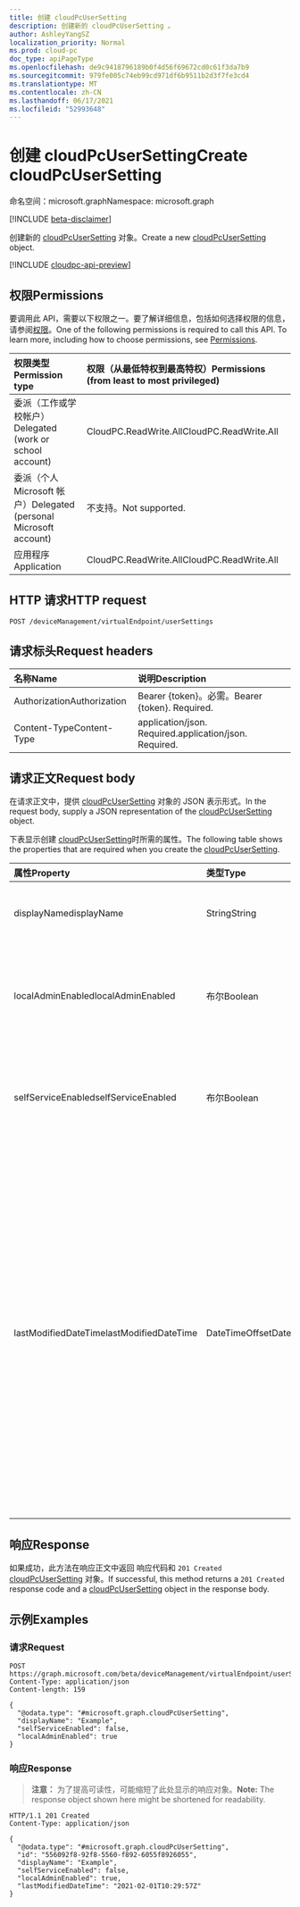 ```yaml
---
title: 创建 cloudPcUserSetting
description: 创建新的 cloudPcUserSetting 。
author: AshleyYangSZ
localization_priority: Normal
ms.prod: cloud-pc
doc_type: apiPageType
ms.openlocfilehash: de9c9418796189b0f4d56f69672cd0c61f3da7b9
ms.sourcegitcommit: 979fe005c74eb99cd971df6b9511b2d3f7fe3cd4
ms.translationtype: MT
ms.contentlocale: zh-CN
ms.lasthandoff: 06/17/2021
ms.locfileid: "52993648"
---
```

# <a name="create-cloudpcusersetting"></a><span data-ttu-id="2f4b9-103">创建 cloudPcUserSetting</span><span class="sxs-lookup"><span data-stu-id="2f4b9-103">Create cloudPcUserSetting</span></span>

<span data-ttu-id="2f4b9-104">命名空间：microsoft.graph</span><span class="sxs-lookup"><span data-stu-id="2f4b9-104">Namespace: microsoft.graph</span></span>

[!INCLUDE [beta-disclaimer](../../includes/beta-disclaimer.md)]

<span data-ttu-id="2f4b9-105">创建新的 [cloudPcUserSetting](../resources/cloudpcusersetting.md) 对象。</span><span class="sxs-lookup"><span data-stu-id="2f4b9-105">Create a new [cloudPcUserSetting](../resources/cloudpcusersetting.md) object.</span></span>

[!INCLUDE [cloudpc-api-preview](../../includes/cloudpc-api-preview.md)]

## <a name="permissions"></a><span data-ttu-id="2f4b9-106">权限</span><span class="sxs-lookup"><span data-stu-id="2f4b9-106">Permissions</span></span>

<span data-ttu-id="2f4b9-p101">要调用此 API，需要以下权限之一。要了解详细信息，包括如何选择权限的信息，请参阅[权限](/graph/permissions-reference)。</span><span class="sxs-lookup"><span data-stu-id="2f4b9-p101">One of the following permissions is required to call this API. To learn more, including how to choose permissions, see [Permissions](/graph/permissions-reference).</span></span>

|<span data-ttu-id="2f4b9-109">权限类型</span><span class="sxs-lookup"><span data-stu-id="2f4b9-109">Permission type</span></span>|<span data-ttu-id="2f4b9-110">权限（从最低特权到最高特权）</span><span class="sxs-lookup"><span data-stu-id="2f4b9-110">Permissions (from least to most privileged)</span></span>|
|:---|:---|
|<span data-ttu-id="2f4b9-111">委派（工作或学校帐户）</span><span class="sxs-lookup"><span data-stu-id="2f4b9-111">Delegated (work or school account)</span></span>|<span data-ttu-id="2f4b9-112">CloudPC.ReadWrite.All</span><span class="sxs-lookup"><span data-stu-id="2f4b9-112">CloudPC.ReadWrite.All</span></span>|
|<span data-ttu-id="2f4b9-113">委派（个人 Microsoft 帐户）</span><span class="sxs-lookup"><span data-stu-id="2f4b9-113">Delegated (personal Microsoft account)</span></span>|<span data-ttu-id="2f4b9-114">不支持。</span><span class="sxs-lookup"><span data-stu-id="2f4b9-114">Not supported.</span></span>|
|<span data-ttu-id="2f4b9-115">应用程序</span><span class="sxs-lookup"><span data-stu-id="2f4b9-115">Application</span></span>|<span data-ttu-id="2f4b9-116">CloudPC.ReadWrite.All</span><span class="sxs-lookup"><span data-stu-id="2f4b9-116">CloudPC.ReadWrite.All</span></span>|

## <a name="http-request"></a><span data-ttu-id="2f4b9-117">HTTP 请求</span><span class="sxs-lookup"><span data-stu-id="2f4b9-117">HTTP request</span></span>

<!-- {
  "blockType": "ignored"
}
-->

``` http
POST /deviceManagement/virtualEndpoint/userSettings
```

## <a name="request-headers"></a><span data-ttu-id="2f4b9-118">请求标头</span><span class="sxs-lookup"><span data-stu-id="2f4b9-118">Request headers</span></span>

| <span data-ttu-id="2f4b9-119">名称</span><span class="sxs-lookup"><span data-stu-id="2f4b9-119">Name</span></span>          | <span data-ttu-id="2f4b9-120">说明</span><span class="sxs-lookup"><span data-stu-id="2f4b9-120">Description</span></span>                |
| :------------ | :------------------------  |
| <span data-ttu-id="2f4b9-121">Authorization</span><span class="sxs-lookup"><span data-stu-id="2f4b9-121">Authorization</span></span> | <span data-ttu-id="2f4b9-p102">Bearer {token}。必需。</span><span class="sxs-lookup"><span data-stu-id="2f4b9-p102">Bearer {token}. Required.</span></span>  |
| <span data-ttu-id="2f4b9-124">Content-Type</span><span class="sxs-lookup"><span data-stu-id="2f4b9-124">Content-Type</span></span>  | <span data-ttu-id="2f4b9-p103">application/json. Required.</span><span class="sxs-lookup"><span data-stu-id="2f4b9-p103">application/json. Required.</span></span>|

## <a name="request-body"></a><span data-ttu-id="2f4b9-127">请求正文</span><span class="sxs-lookup"><span data-stu-id="2f4b9-127">Request body</span></span>

<span data-ttu-id="2f4b9-128">在请求正文中，提供 [cloudPcUserSetting](../resources/cloudpcusersetting.md) 对象的 JSON 表示形式。</span><span class="sxs-lookup"><span data-stu-id="2f4b9-128">In the request body, supply a JSON representation of the [cloudPcUserSetting](../resources/cloudpcusersetting.md) object.</span></span>

<span data-ttu-id="2f4b9-129">下表显示创建 [cloudPcUserSetting](../resources/cloudpcusersetting.md)时所需的属性。</span><span class="sxs-lookup"><span data-stu-id="2f4b9-129">The following table shows the properties that are required when you create the [cloudPcUserSetting](../resources/cloudpcusersetting.md).</span></span>

|<span data-ttu-id="2f4b9-130">属性</span><span class="sxs-lookup"><span data-stu-id="2f4b9-130">Property</span></span>|<span data-ttu-id="2f4b9-131">类型</span><span class="sxs-lookup"><span data-stu-id="2f4b9-131">Type</span></span>|<span data-ttu-id="2f4b9-132">说明</span><span class="sxs-lookup"><span data-stu-id="2f4b9-132">Description</span></span>|
|:---|:---|:---|
|<span data-ttu-id="2f4b9-133">displayName</span><span class="sxs-lookup"><span data-stu-id="2f4b9-133">displayName</span></span>|<span data-ttu-id="2f4b9-134">String</span><span class="sxs-lookup"><span data-stu-id="2f4b9-134">String</span></span>|<span data-ttu-id="2f4b9-135">显示在 UI 中的设置名称。</span><span class="sxs-lookup"><span data-stu-id="2f4b9-135">The setting name as it appears in the UI.</span></span> |
|<span data-ttu-id="2f4b9-136">localAdminEnabled</span><span class="sxs-lookup"><span data-stu-id="2f4b9-136">localAdminEnabled</span></span>|<span data-ttu-id="2f4b9-137">布尔</span><span class="sxs-lookup"><span data-stu-id="2f4b9-137">Boolean</span></span>|<span data-ttu-id="2f4b9-138">若要启用本地管理员选项，将此设置更改为 `True` 。 </span><span class="sxs-lookup"><span data-stu-id="2f4b9-138">To turn on the local admin option, change this setting to `True`. </span></span> |
|<span data-ttu-id="2f4b9-139">selfServiceEnabled</span><span class="sxs-lookup"><span data-stu-id="2f4b9-139">selfServiceEnabled</span></span>|<span data-ttu-id="2f4b9-140">布尔</span><span class="sxs-lookup"><span data-stu-id="2f4b9-140">Boolean</span></span>|<span data-ttu-id="2f4b9-141">若要启用自助服务选项，将此设置更改为 `True` 。 </span><span class="sxs-lookup"><span data-stu-id="2f4b9-141">To turn on the self service option, change this setting to `True`. </span></span>|
|<span data-ttu-id="2f4b9-142">lastModifiedDateTime</span><span class="sxs-lookup"><span data-stu-id="2f4b9-142">lastModifiedDateTime</span></span>|<span data-ttu-id="2f4b9-143">DateTimeOffset</span><span class="sxs-lookup"><span data-stu-id="2f4b9-143">DateTimeOffset</span></span>|<span data-ttu-id="2f4b9-144">上次修改设置的日期和时间。</span><span class="sxs-lookup"><span data-stu-id="2f4b9-144">The last date and time the setting was modified.</span></span> <span data-ttu-id="2f4b9-145">时间戳类型表示使用 ISO 8601 格式的日期和时间信息，并且始终采用 UTC 时间。</span><span class="sxs-lookup"><span data-stu-id="2f4b9-145">The Timestamp type represents the date and time information using ISO 8601 format and is always in UTC time.</span></span> <span data-ttu-id="2f4b9-146">例如，2014 年 1 月 1 日午夜 UTC 如下所示："2014-01-01T00：00：00Z"。</span><span class="sxs-lookup"><span data-stu-id="2f4b9-146">For example, midnight UTC on Jan 1, 2014 looks like this: '2014-01-01T00:00:00Z'.</span></span> |

## <a name="response"></a><span data-ttu-id="2f4b9-147">响应</span><span class="sxs-lookup"><span data-stu-id="2f4b9-147">Response</span></span>

<span data-ttu-id="2f4b9-148">如果成功，此方法在响应正文中返回 响应代码和 `201 Created` [cloudPcUserSetting](../resources/cloudpcusersetting.md) 对象。</span><span class="sxs-lookup"><span data-stu-id="2f4b9-148">If successful, this method returns a `201 Created` response code and a [cloudPcUserSetting](../resources/cloudpcusersetting.md) object in the response body.</span></span>

## <a name="examples"></a><span data-ttu-id="2f4b9-149">示例</span><span class="sxs-lookup"><span data-stu-id="2f4b9-149">Examples</span></span>

### <a name="request"></a><span data-ttu-id="2f4b9-150">请求</span><span class="sxs-lookup"><span data-stu-id="2f4b9-150">Request</span></span>
<!-- {
  "blockType": "request",
  "name": "create_cloudpcusersetting_from_"
}
-->
``` http
POST https://graph.microsoft.com/beta/deviceManagement/virtualEndpoint/userSettings
Content-Type: application/json
Content-length: 159

{
  "@odata.type": "#microsoft.graph.cloudPcUserSetting",
  "displayName": "Example",
  "selfServiceEnabled": false,
  "localAdminEnabled": true
}
```


### <a name="response"></a><span data-ttu-id="2f4b9-151">响应</span><span class="sxs-lookup"><span data-stu-id="2f4b9-151">Response</span></span>
><span data-ttu-id="2f4b9-152">**注意：** 为了提高可读性，可能缩短了此处显示的响应对象。</span><span class="sxs-lookup"><span data-stu-id="2f4b9-152">**Note:** The response object shown here might be shortened for readability.</span></span>
<!-- {
  "blockType": "response",
  "truncated": true,
  "@odata.type": "microsoft.graph.cloudPcUserSetting"
}
-->
``` http
HTTP/1.1 201 Created
Content-Type: application/json

{
  "@odata.type": "#microsoft.graph.cloudPcUserSetting",
  "id": "556092f8-92f8-5560-f892-6055f8926055",
  "displayName": "Example",
  "selfServiceEnabled": false,
  "localAdminEnabled": true,
  "lastModifiedDateTime": "2021-02-01T10:29:57Z"  
}
```

